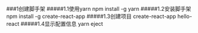 ###1创建脚手架
#####1.1使用yarn
       npm install -g yarn
#####1.2安装脚手架
       npm install -g create-react-app
#####1.3创建项目
       create-react-app hello-react
#####1.4显示配置信息
       yarn eject
